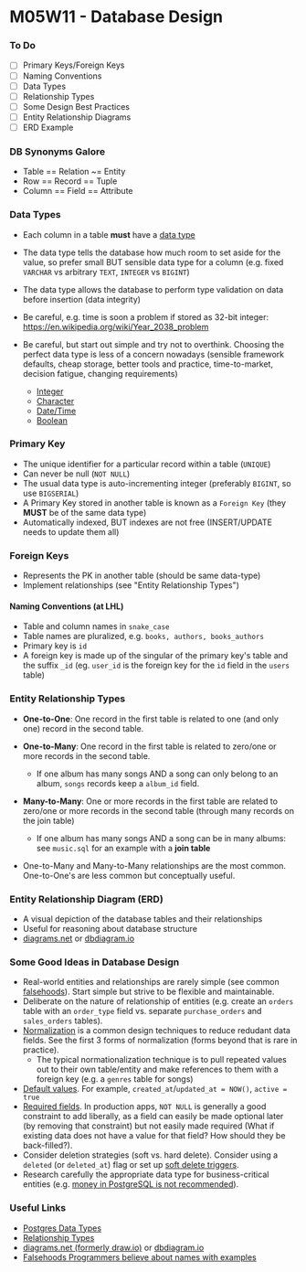 # M05W11 - Database Design

### To Do
- [ ] Primary Keys/Foreign Keys
- [ ] Naming Conventions
- [ ] Data Types
- [ ] Relationship Types
- [ ] Some Design Best Practices
- [ ] Entity Relationship Diagrams
- [ ] ERD Example

### DB Synonyms Galore
- Table == Relation ~= Entity
- Row == Record == Tuple
- Column == Field == Attribute

### Data Types
- Each column in a table **must** have a [data type](https://www.postgresql.org/docs/16/datatype.html)
- The data type tells the database how much room to set aside for the value, so prefer small BUT sensible data type for a column (e.g. fixed `VARCHAR` vs arbitrary `TEXT`, `INTEGER` vs `BIGINT`)
- The data type allows the database to perform type validation on data before insertion (data integrity)
- Be careful, e.g. time is soon a problem if stored as 32-bit integer: https://en.wikipedia.org/wiki/Year_2038_problem

- Be careful, but start out simple and try not to overthink. Choosing the perfect data type is less of a concern nowadays (sensible framework defaults, cheap storage, better tools and practice, time-to-market, decision fatigue, changing requirements)
    * [Integer](https://www.postgresql.org/docs/current/datatype-numeric.html#DATATYPE-INT)
    * [Character](https://www.postgresql.org/docs/current/datatype-character.html)
    * [Date/Time](https://www.postgresql.org/docs/current/datatype-datetime.html)
    * [Boolean](https://www.postgresql.org/docs/current/datatype-boolean.html)

### Primary Key
- The unique identifier for a particular record within a table (`UNIQUE`)
- Can never be null (`NOT NULL`)
- The usual data type is auto-incrementing integer (preferably `BIGINT`, so use `BIGSERIAL`)
- A Primary Key stored in another table is known as a `Foreign Key` (they **MUST** be of the same data type)
- Automatically indexed, BUT indexes are not free (INSERT/UPDATE needs to update them all)

### Foreign Keys
- Represents the PK in another table (should be same data-type)
- Implement relationships (see "Entity Relationship Types")

#### Naming Conventions (at LHL)
- Table and column names in `snake_case`
- Table names are pluralized, e.g. `books, authors, books_authors`
- Primary key is `id`
- A foreign key is made up of the singular of the primary key's table and the suffix `_id` (eg. `user_id` is the foreign key for the `id` field in the `users` table)

### Entity Relationship Types
- **One-to-One**: One record in the first table is related to one (and only one) record in the second table.
- **One-to-Many**: One record in the first table is related to zero/one or more records in the second table.
  - If one album has many songs AND a song can only belong to an album, `songs` records keep a `album_id` field.
- **Many-to-Many**: One or more records in the first table are related to zero/one or more records in the second table (through many records on the join table)
  - If one album has many songs AND a song can be in many albums: see `music.sql` for an example with a **join table**

- One-to-Many and Many-to-Many relationships are the most common. One-to-One's are less common but conceptually useful.

### Entity Relationship Diagram (ERD)
- A visual depiction of the database tables and their relationships
- Useful for reasoning about database structure
- [diagrams.net](https://app.diagrams.net/) or [dbdiagram.io](https://dbdiagram.io/)

### Some Good Ideas in Database Design
- Real-world entities and relationships are rarely simple (see common [falsehoods](https://github.com/kdeldycke/awesome-falsehood)). Start simple but strive to be flexible and maintainable.
- Deliberate on the nature of relationship of entities (e.g. create an `orders` table with an `order_type` field vs. separate `purchase_orders` and `sales_orders` tables).
- [Normalization](https://en.wikipedia.org/wiki/Database_normalization#Example_of_a_step-by-step_normalization) is a common design techniques to reduce redudant data fields. See the first 3 forms of normalization (forms beyond that is rare in practice).
  - The typical normationalization technique is to pull repeated values out to their own table/entity and make references to them with a foreign key (e.g. a `genres` table for songs)
- [Default values](https://www.postgresql.org/docs/16/ddl-default.html). For example, `created_at`/`updated_at = NOW()`, `active = true`
- [Required fields](https://www.postgresql.org/docs/16/ddl-constraints.html). In production apps, `NOT NULL` is generally a good constraint to add liberally, as a field can easily be made optional later (by removing that constraint) but not easily made required (What if existing data does not have a value for that field? How should they be back-filled?).
- Consider deletion strategies (soft vs. hard delete). Consider using a `deleted` (or `deleted_at`) flag or set up [soft delete triggers](https://web.archive.org/web/20210617191053/https://medium.com/meroxa/creating-a-soft-delete-archive-table-with-postgresql-70ba2eb6baf3).
- Research carefully the appropriate data type for business-critical entities (e.g. [money in PostgreSQL is not recommended](https://wiki.postgresql.org/wiki/Don't_Do_This#Don.27t_use_money)).

### Useful Links
* [Postgres Data Types](https://www.postgresql.org/docs/16/datatype.html/)
* [Relationship Types](http://etutorials.org/SQL/Database+design+for+mere+mortals/Part+II+The+Design+Process/Chapter+10.+Table+Relationships/Types+of+Relationships/)
* [diagrams.net (formerly draw.io)](https://app.diagrams.net/) or [dbdiagram.io](https://dbdiagram.io/)
* [Falsehoods Programmers believe about names with examples](https://shinesolutions.com/2018/01/08/falsehoods-programmers-believe-about-names-with-examples/)
